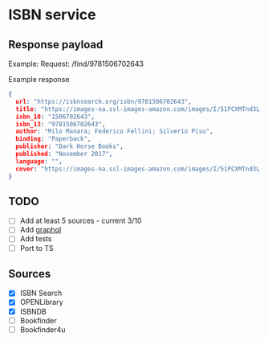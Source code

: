 # ISBN service

## Response payload

Example: 
Request: /find/9781506702643

Example response
```json
{
  url: "https://isbnsearch.org/isbn/9781506702643",
  title: "https://images-na.ssl-images-amazon.com/images/I/51PCXMTnd3L._SL200_.jpg",
  isbn_10: "1506702643",
  isbn_13: "9781506702643",
  author: "Milo Manara; Federico Fellini; Silverio Pisu",
  binding: "Paperback",
  publisher: "Dark Horse Books",
  published: "November 2017",
  language: "",
  cover: "https://images-na.ssl-images-amazon.com/images/I/51PCXMTnd3L._SL200_.jpg"
}
```

## TODO
- [ ] Add at least 5 sources -  current 3/10
- [ ] Add [graphql](https://github.com/apollographql/apollo-server/tree/master/packages/apollo-server-micro)
- [ ] Add tests
- [ ] Port to TS

## Sources

- [x] ISBN Search
- [x] OPENLibrary
- [x] ISBNDB
- [ ] Bookfinder
- [ ] Bookfinder4u
